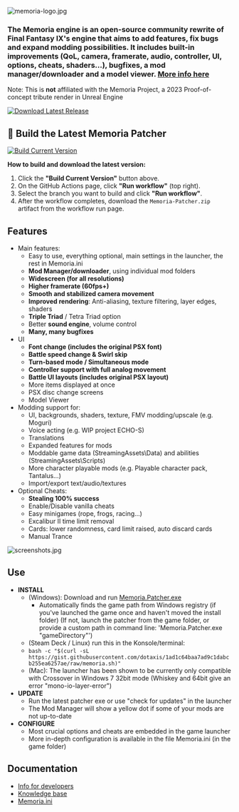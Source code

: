 ![memoria-logo.jpg](https://github.com/user-attachments/assets/625396cc-7553-4607-9626-9f98917d6073)

### The Memoria engine is an open-source community rewrite of Final Fantasy IX's engine that aims to add features, fix bugs and expand modding possibilities. It includes built-in improvements (QoL, camera, framerate, audio, controller, UI, options, cheats, shaders...), bugfixes, a mod manager/downloader and a model viewer. [More info here](https://github.com/Albeoris/Memoria/wiki/Project-Overview)

Note: This is **not** affiliated with the Memoria Project, a 2023 Proof-of-concept tribute render in Unreal Engine

[![Download Latest Release](https://img.shields.io/badge/Download%20Latest%20Release-006400?logo=github)](https://github.com/Albeoris/Memoria/releases/latest)

## 🚀 Build the Latest Memoria Patcher

[![Build Current Version](https://img.shields.io/badge/Build%20Current%20Version-blue?logo=github)](https://github.com/Albeoris/Memoria/actions/workflows/build.yml)

**How to build and download the latest version:**
1. Click the **"Build Current Version"** button above.
2. On the GitHub Actions page, click **"Run workflow"** (top right).
3. Select the branch you want to build and click **"Run workflow"**.
4. After the workflow completes, download the `Memoria-Patcher.zip` artifact from the workflow run page.


## Features

- Main features:
    - Easy to use, everything optional, main settings in the launcher, the rest in Memoria.ini
    - **Mod Manager/downloader**, using individual mod folders
    - **Widescreen (for all resolutions)**
    - **Higher framerate (60fps+)**
    - **Smooth and stabilized camera movement**
    - **Improved rendering**: Anti-aliasing, texture filtering, layer edges, shaders
    - **Triple Triad** / Tetra Triad option
    - Better **sound engine**, volume control
    - **Many, many bugfixes**
- UI
    - **Font change (includes the original PSX font)**
    - **Battle speed change & Swirl skip**
    - **Turn-based mode / Simultaneous mode**
    - **Controller support with full analog movement**
    - **Battle UI layouts (includes original PSX layout)**
    - More items displayed at once
    - PSX disc change screens
    - Model Viewer
- Modding support for:
    - UI, backgrounds, shaders, texture, FMV modding/upscale (e.g. Moguri)
    - Voice acting (e.g. WIP project ECHO-S)
    - Translations
    - Expanded features for mods
    - Moddable game data (StreamingAssets\Data\) and abilities (StreamingAssets\Scripts\)
    - More character playable mods (e.g. Playable character pack, Tantalus...)
    - Import/export text/audio/textures
- Optional Cheats:
    - **Stealing 100% success**
    - Enable/Disable vanilla cheats
    - Easy minigames (rope, frogs, racing...)
    - Excalibur II time limit removal
    - Cards: lower randomness, card limit raised, auto discard cards
    - Manual Trance
 
![screenshots.jpg](https://github.com/user-attachments/assets/2bacaa4c-c380-44a8-bc67-9814594154d0)

## Use

- **INSTALL**
  - (Windows): Download and run [Memoria.Patcher.exe](https://github.com/Albeoris/Memoria/releases/latest/download/Memoria.Patcher.exe)
    - Automatically finds the game path from Windows registry (if you've launched the game once and haven't moved the install folder) (If not, launch the patcher from the game folder, or provide a custom path in command line: 'Memoria.Patcher.exe "gameDirectory"')
  - (Steam Deck / Linux) run this in the Konsole/terminal:
  - `bash -c "$(curl -sL https://gist.githubusercontent.com/dotaxis/1ad1c64baa7ad9c1dabcb255ea6257ae/raw/memoria.sh)"`
  - (Mac): The launcher has been shown to be currently only compatible with Crossover in Windows 7 32bit mode (Whiskey and 64bit give an error "mono-io-layer-error")
- **UPDATE**
  - Run the latest patcher exe or use "check for updates" in the launcher
  - The Mod Manager will show a yellow dot if some of your mods are not up-to-date
- **CONFIGURE**
  - Most crucial options and cheats are embedded in the game launcher
  - More in-depth configuration is available in the file Memoria.ini (in the game folder)

## Documentation

- [Info for developers](../../wiki#Developers)
- [Knowledge base](../../wiki#knowledge-base)
- [Memoria.ini](../../wiki/Memoria.ini-sections)
